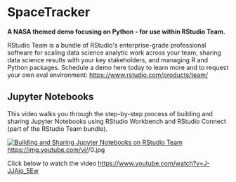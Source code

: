 # SpaceTracker
**A NASA themed demo focusing on Python - for use within RStudio Team.** 

RStudio Team is a bundle of RStudio's enterprise-grade professional software for scaling data science analytic work across your team, sharing data science results with your key stakeholders, and managing R and Python packages. Schedule a demo here today to learn more and to request your own eval environment: https://www.rstudio.com/products/team/

## Jupyter Notebooks

This video walks you through the step-by-step process of building and sharing Jupyter Notebooks using RStudio Workbench and RStudio Connect (part of the RStudio Team bundle).

[![Building and Sharing Jupyter Notebooks on RStudio Team](https://img.youtube.com/vi/embed/J-JJAjo_5Ew/0.jpg)](https://www.youtube.com/watch?v=embed/J-JJAjo_5Ew)
https://img.youtube.com/vi/<insert-youtube-video-id-here>/0.jpg
  
Click below to watch the video
https://www.youtube.com/watch?v=J-JJAjo_5Ew
